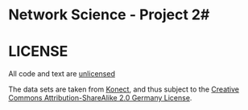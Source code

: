 # Network Science - Project 2#

# LICENSE #

All code and text are [unlicensed](http://unlicense.org/)

The data sets are taken from [Konect](http://konect.uni-koblenz.de), and thus subject to the [Creative Commons Attribution-ShareAlike 2.0 Germany License](http://konect.uni-koblenz.de/license).

